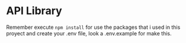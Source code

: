 # API Library

Remember execute ``` npm install ``` for use the packages that i used in this proyect and create your .env file, look a .env.example for make this.